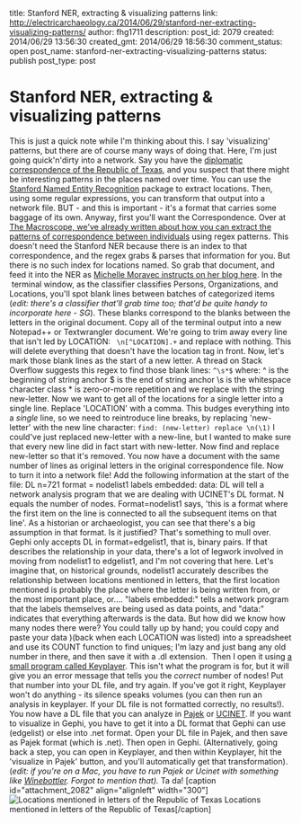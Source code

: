 title: Stanford NER, extracting & visualizing patterns
link: http://electricarchaeology.ca/2014/06/29/stanford-ner-extracting-visualizing-patterns/
author: fhg1711
description: 
post_id: 2079
created: 2014/06/29 13:56:30
created_gmt: 2014/06/29 18:56:30
comment_status: open
post_name: stanford-ner-extracting-visualizing-patterns
status: publish
post_type: post

# Stanford NER, extracting & visualizing patterns

This is just a quick note while I'm thinking about this. I say 'visualizing' patterns, but there are of course many ways of doing that. Here, I'm just going quick'n'dirty into a network. Say you have the [diplomatic correspondence of the Republic of Texas](http://archive.org/stream/diplomaticcorre33statgoog/diplomaticcorre33statgoog_djvu.txt), and you suspect that there might be interesting patterns in the places named over time. You can use the [Stanford Named Entity Recognition](http://nlp.stanford.edu/software/CRF-NER.shtml) package to extract locations. Then, using some regular expressions, you can transform that output into a network file. BUT - and this is important - it's a format that carries some baggage of its own. Anyway, first you'll want the Correspondence. Over at [The Macroscope, we've already written about how you can extract the patterns of correspondence between individuals](http://www.themacroscope.org/?page_id=521) using regex patterns. This doesn't need the Stanford NER because there is an index to that correspondence, and the regex grabs & parses that information for you. But there is no such index for locations named. So grab that document, and feed it into the NER as [Michelle Moravec instructs on her blog here](http://historyinthecity.blogspot.ca/2014/06/how-to-use-stanfords-ner-and-extract.html). In the  terminal window, as the classifier classifies Persons, Organizations, and Locations, you'll spot blank lines between batches of categorized items (_edit: there's a classifier that'll grab time too; that'd be quite handy to incorporate here - SG_). These blanks correspond to the blanks between the letters in the original document. Copy all of the terminal output into a new Notepad++ or Textwrangler document. We're going to trim away every line that isn't led by LOCATION: ` \n[^LOCATION].+` and replace with nothing. This will delete everything that doesn't have the location tag in front. Now, let's mark those blank lines as the start of a new letter. A thread on Stack Overflow suggests this regex to find those blank lines: ` ^\s*$ ` where: ^ is the beginning of string anchor $ is the end of string anchor \s is the whitespace character class * is zero-or-more repetition and we replace with the string new-letter. Now we want to get all of the locations for a single letter into a single line. Replace 'LOCATION' with a comma. This budges everything into a _single_ line, so we need to reintroduce line breaks, by replacing 'new-letter' with the new line character: ` find: (new-letter) replace \n(\1) ` I could've just replaced new-letter with a new-line, but I wanted to make sure that every new line did in fact start with new-letter. Now find and replace new-letter so that it's removed. You now have a document with the same number of lines as original letters in the original correspondence file. Now to turn it into a network file! Add the following information at the start of the file: DL n=721 format = nodelist1 labels embedded: data: DL will tell a network analysis program that we are dealing with UCINET's DL format. N equals the number of nodes. Format=nodelist1 says, 'this is a format where the first item on the line is connected to all the subsequent items on that line'. As a historian or archaeologist, you can see that there's a big assumption in that format. Is it justified? That's something to mull over. Gephi only accepts DL in format=edgelist1, that is, binary pairs. If that describes the relationship in your data, there's a lot of legwork involved in moving from nodelist1 to edgelist1, and I'm not covering that here. Let's imagine that, on historical grounds, nodelist1 accurately describes the relationship between locations mentioned in letters, that the first location mentioned is probably the place where the letter is being written from, or the most important place, or.... "labels embedded:" tells a network program that the labels themselves are being used as data points, and "data:" indicates that everything afterwards is the data. But how did we know how many nodes there were? You could tally up by hand; you could copy and paste your data )(back when each LOCATION was listed) into a spreadsheet and use its COUNT function to find uniques; I'm lazy and just bang any old number in there, and then save it with a .dl extension.  Then I open it using [a small program called Keyplayer](http://www.analytictech.com/keyplayer/keyplayer.htm). This isn't what the program is for, but it will give you an error message that tells you the _correct_ number of nodes! Put that number into your DL file, and try again. If you've got it right, Keyplayer won't do anything - its silence speaks volumes (you can then run an analysis in keyplayer. If your DL file is not formatted correctly, no results!). You now have a DL file that you can analyze in [Pajek](http://pajek.imfm.si/doku.php) or [UCINET](https://sites.google.com/site/ucinetsoftware/home). If you want to visualize in Gephi, you have to get it into a DL format that Gephi can use (edgelist) or else into .net format. Open your DL file in Pajek, and then save as Pajek format (which is .net). Then open in Gephi. (Alternatively, going back a step, you can open in Keyplayer, and then within Keyplayer, hit the 'visualize in Pajek' button, and you'll automatically get that transformation). (_edit: if you're on a Mac, you have to run Pajek or Ucinet with something like [Winebottler](http://winebottler.kronenberg.org/). Forgot to mention that)._ Ta da! [caption id="attachment_2082" align="alignleft" width="300"]![Locations mentioned in letters of the Republic of Texas](http://electricarchaeologist.files.wordpress.com/2014/06/texas-locations.png?w=300) Locations mentioned in letters of the Republic of Texas[/caption]